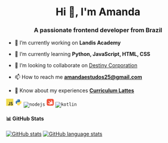 <h1 align="center">Hi 👋, I'm Amanda</h1>
<h3 align="center">A passionate frontend developer from Brazil</h3>

- 🔭 I’m currently working on **Landis Academy**

- 🌱 I’m currently learning **Python, JavaScript, HTML, CSS**

- 👯 I’m looking to collaborate on [Destiny Corporation](https://github.com/Destiny-Corporation)

- 📫 How to reach me **amandaestudos25@gmail.com**

- 📄 Know about my experiences [**Curriculum Lattes**](http://lattes.cnpq.br/7162844542440669)
  
<code><img height="20" alt="javascript" src="https://raw.githubusercontent.com/devicons/devicon/master/icons/javascript/javascript-original.svg"></code>
<code><img height="20" alt="python" src="https://raw.githubusercontent.com/devicons/devicon/master/icons/python/python-original.svg"></code>
<code><img height="20" alt="nodejs" src="https://raw.githubusercontent.com/devicons/devicon/master/icons/node.js/node.js-original.svg"></code> 
<code><img height="20" alt="swift" src="https://raw.githubusercontent.com/devicons/devicon/master/icons/swift/swift-original.svg"></code>
<code><img height="20" alt="kotlin" src="https://www.vectorlogo.zone/logos/kotlinlang/kotlinlang-icon.svg"></code>    


#### 📊 GitHub Stats

[![GitHub stats](https://github-readme-stats.vercel.app/api?username=amandavical&hide=stars&hide_title=true&include_all_commits=true&show_icons=true&count_private=true&theme=default)](https://github.com/anuraghazra/github-readme-stats)
[![GitHub language stats](https://github-readme-stats.vercel.app/api/top-langs/?username=amandavical&layout=compact&langs_count=4&theme=default)](https://github.com/anuraghazra/github-readme-stats)


